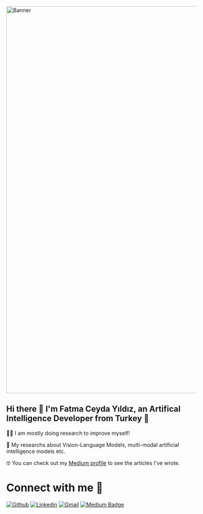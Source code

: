 <img width="1024" alt="Banner" src="https://upload.wikimedia.org/wikipedia/commons/a/a8/The_Birth_of_Venus.svg">

## Hi there 👋 I'm Fatma Ceyda Yıldız, an Artifical Intelligence Developer from Turkey 👾


👩‍💻 I am mostly doing research to improve myself!

🤔 My researchs about Vision-Language Models, multi-modal artificial intelligence models etc.

🤓 You can check out my [Medium profile](https://medium.com/@fceydayildiz) to see the articles I've wrote.




# Connect with me 🔗
[![Github](https://img.shields.io/badge/-Github-000?style=flat&logo=Github&logoColor=white)](https://github.com/fcyydd)
[![Linkedin](https://img.shields.io/badge/-LinkedIn-blue?style=flat&logo=Linkedin&logoColor=white)](https://www.linkedin.com/in/fatmaceydayildiz/)
[![Gmail](https://img.shields.io/badge/-Gmail-c14438?style=flat&logo=Gmail&logoColor=white)](mailto:fceydayildiz@gmail.com)
[![Medium Badge](http://img.shields.io/badge/-Medium-1ca0f1?style=social&logo=Medium&logoColor=black&link=https://medium.com/@fceydayildiz)](https://medium.com/@fceydayildiz)
